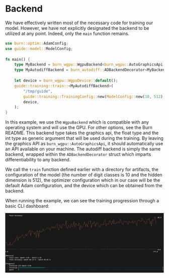 # Backend

We have effectively written most of the necessary code for training our model. However, we have not explicitly designated the backend to be utilized at any point.
Indeed, only the `main` function remains. 

```rust , ignore
use burn::optim::AdamConfig;
use guide::model::ModelConfig;

fn main() {
    type MyBackend = burn_wgpu::WgpuBackend<burn_wgpu::AutoGraphicsApi, f32, i32>;
    type MyAutodiffBackend = burn_autodiff::ADBackendDecorator<MyBackend>;

    let device = burn_wgpu::WgpuDevice::default();
    guide::training::train::<MyAutodiffBackend>(
        "/tmp/guide",
        guide::training::TrainingConfig::new(ModelConfig::new(10, 512), AdamConfig::new()),
        device,
    );
}
```

In this example, we use the `WgpuBackend` which is compatible with any operating system and will use the GPU. For other options, see the Burn README. 
This backend type takes the graphics api, the float type and the int type as generic argument that will be used during the training. By leaving the graphics API as `burn_wgpu::AutoGraphicsApi`, it should automatically use an API available on your machine. 
The autodiff backend is simply the same backend, wrapped within the `ADBackendDecorator` struct which imparts differentiability to any backend.

We call the `train` function defined earlier with a directory for artifacts, the configuration of the model (the number of digit classes is 10 and the hidden dimension is 512), the optimizer configuration which in our case will be the default Adam configuration, and the device which can be obtained from the backend.

When running the example, we can see the training progression through a basic CLI dashboard:

<img title="a title" alt="Alt text" src="./training-output.png">
